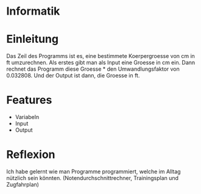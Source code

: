 # Informatik

# Einleitung
Das Zeil des Programms ist es, eine bestimmete Koerpergroesse von cm in ft umzurechnen. Als erstes gibt man als Input eine Groesse in cm ein. Dann rechnet das Programm diese Groesse * den Umwandlungsfaktor von 0.032808. Und der Output ist dann, die Groesse in ft.
# Features
- Variabeln
- Input
- Output
# Reflexion
Ich habe gelernt wie man Programme programmiert, welche im Alltag nützlich sein könnten. (Notendurchschnittrechner, Trainingsplan und Zugfahrplan)
